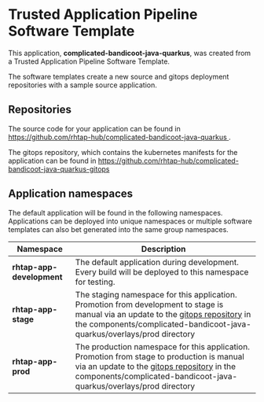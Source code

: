 # Trusted Application Pipeline Software Template

This application, **complicated-bandicoot-java-quarkus**, was created from a Trusted Application Pipeline Software Template.

The software templates create a new source and gitops deployment repositories with a sample source application. 

## Repositories

The source code for your application can be found in [https://github.com/rhtap-hub/complicated-bandicoot-java-quarkus ](https://github.com/rhtap-hub/complicated-bandicoot-java-quarkus ).
 
The gitops repository, which contains the kubernetes manifests for the application can be found in 
[https://github.com/rhtap-hub/complicated-bandicoot-java-quarkus-gitops ](https://github.com/rhtap-hub/complicated-bandicoot-java-quarkus-gitops ) 

## Application namespaces 

The default application will be found in the following namespaces. Applications can be deployed into unique namespaces or multiple software templates can also bet generated into the same group namespaces.  

|  Namespace   |  Description   |  
| -------- | -------- |   
| **rhtap-app-development** | The default application during development. Every build will be deployed to this namespace for testing. | 
| **rhtap-app-stage** | The staging namespace for this application. Promotion from development to stage is manual via an update to the [gitops repository](https://github.com/rhtap-hub/complicated-bandicoot-java-quarkus-gitops ) in the components/complicated-bandicoot-java-quarkus/overlays/prod directory |  
| **rhtap-app-prod** | The production namespace for this application. Promotion from stage to production is manual via an update to the [gitops repository](https://github.com/rhtap-hub/complicated-bandicoot-java-quarkus-gitops ) in the components/complicated-bandicoot-java-quarkus/overlays/prod directory | 